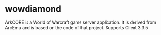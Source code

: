 wowdiamond
==========

ArkCORE is a World of Warcraft game server application. It is derived from ArcEmu and is based on the code of that project. Supports Client 3.3.5